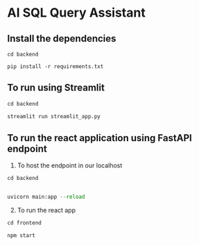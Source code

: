 # AI SQL Query Assistant


## Install the dependencies

```shell
cd backend
```

```
pip install -r requirements.txt
```

## To run using Streamlit

```python
cd backend
```

```python
streamlit run streamlit_app.py
```


## To run the react application using FastAPI endpoint
1. To host the endpoint in our localhost

```python
cd backend
```

```python

uvicorn main:app --reload
```

2. To run the react app

```python
cd frontend
```

```python
npm start
```

